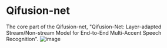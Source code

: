 # Qifusion-net
The core part of the Qifusion-net, "Qifusion-Net: Layer-adapted Stream/Non-stream Model for End-to-End Multi-Accent Speech Recognition".
![image](https://github.com/JinmingChe/Qifusion-net/assets/64185621/2363a006-8619-416a-ad96-919890475754)
